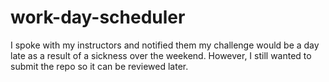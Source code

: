 # work-day-scheduler

I spoke with my instructors and notified them my challenge would be a day late as a result of a sickness over the weekend. However, I still wanted to submit the repo so it can be reviewed later.
